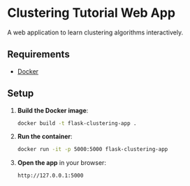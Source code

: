 # Clustering Tutorial Web App

A web application to learn clustering algorithms interactively.

## Requirements

- [Docker](https://www.docker.com/get-started)

## Setup

1. **Build the Docker image**:

    ```bash
    docker build -t flask-clustering-app .
    ```

2. **Run the container**:

    ```bash
    docker run -it -p 5000:5000 flask-clustering-app
    ```

3. **Open the app** in your browser:

    ```
    http://127.0.0.1:5000
    ```
